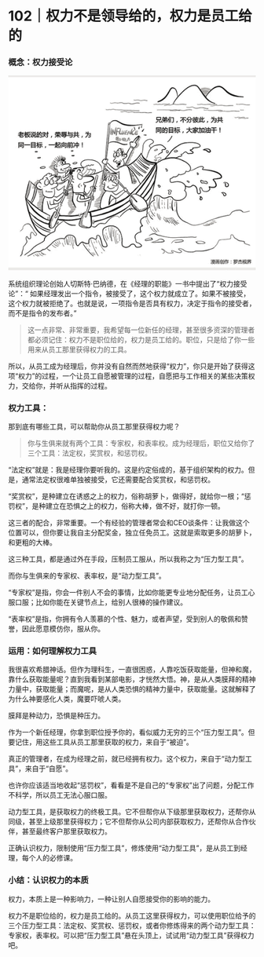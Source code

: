 # 102｜权力不是领导给的，权力是员工给的

### 概念：权力接受论

![](img/e1d294821e92c013d151dc87b86ba0dd.jpg)

系统组织理论创始人切斯特·巴纳德，在《经理的职能》一书中提出了“权力接受论”：“ 如果经理发出一个指令，被接受了，这个权力就成立了。如果不被接受，这个权力就被拒绝了。也就是说，一项指令是否具有权力，决定于指令的接受者，而不是指令的发布者。”

> 这一点非常、非常重要，我希望每一位新任的经理，甚至很多资深的管理者都必须记住：权力不是职位给的，权力是员工给的。职位，只是给了你一些用来从员工那里获得权力的工具。

所以，从员工成为经理后，你并没有自然而然地获得“权力”，你只是开始了获得这项“权力”的过程，一个让员工自愿被管理的过程，自愿把与工作相关的某些决策权力，交给你，并听从指挥的过程。

### 权力工具：

那到底有哪些工具，可以帮助你从员工那里获得权力呢？

> 你与生俱来就有两个工具：专家权，和表率权。成为经理后，职位又给你了三个工具：法定权，奖赏权，和惩罚权。

“法定权”就是：我是经理你要听我的。这是约定俗成的，基于组织架构的权力。但是，通常法定权很难单独被接受，它还需要配合奖赏权，和惩罚权。

“奖赏权”，是种建立在诱惑之上的权力，俗称胡萝卜，做得好，就给你一根；“惩罚权”，是种建立在恐惧之上的权力，俗称大棒，做不好，就打你一顿。

这三者的配合，非常重要。一个有经验的管理者常会和CEO谈条件：让我做这个位置可以，但你要让我自主分配奖金，独立任免员工。这就是索取更多的胡萝卜，和更粗的大棒。

这三种工具，都是通过外在手段，压制员工服从，所以我称之为“压力型工具”。

而你与生俱来的专家权、表率权，是“动力型工具”。

“专家权”是指，你会一件别人不会的事情，比如你能更专业地分配任务，让员工心服口服；比如你能在关键节点上，给别人很棒的操作建议。

“表率权”是指，你拥有令人羡慕的个性、魅力，或者声望，受到别人的敬佩和赞誉，因此愿意模仿你，服从你。

### 运用：如何理解权力工具

我很喜欢希腊神话。但作为理科生，一直很困惑，人靠吃饭获取能量，但神和魔，靠什么获取能量呢？直到我看到某部电影，才恍然大悟。神，是从人类膜拜的精神力量中，获取能量；而魔呢，是从人类恐惧的精神力量中，获取能量。这就解释了为什么神要感化人类，魔要吓唬人类。

膜拜是种动力，恐惧是种压力。

作为一个新任经理，你拿到职位授予你的，看似威力无穷的三个“压力型工具”。但要记住，用这些工具从员工那里获取的权力，来自于“被迫”。

真正的管理者，在成为经理之前，就已经拥有权力。这个权力，来自于“动力型工具”，来自于“自愿”。

也许你应该适当地收起“惩罚权”，看看是不是自己的“专家权”出了问题，分配工作不科学，所以员工无法心服口服。

动力型工具，是获取权力的终极工具。它不但帮你从下级那里获取权力，还帮你从同级，甚至上级那里获得权力；它不但帮你从公司内部获取权力，还帮你从合作伙伴，甚至最终客户那里获取权力。

正确认识权力，限制使用“压力型工具”，修炼使用“动力型工具”，是从员工到经理，每个人的必修课。

### 小结：认识权力的本质

权力，本质上是一种影响力，一种让别人自愿接受你的影响的能力。

权力不是职位给的，权力是员工给的。从员工这里获得权力，可以使用职位给予的三个压力型工具：法定权、奖赏权、惩罚权，或者你修炼得来的两个动力型工具：专家权，表率权。可以把“压力型工具”悬在头顶上，试试用“动力型工具”获得权力吧。